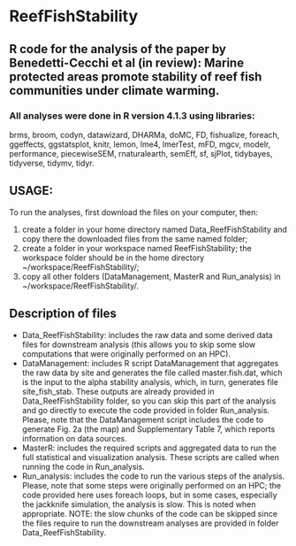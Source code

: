 # ReefFishStability
## R code for the analysis of the paper by Benedetti-Cecchi et al (in review): Marine protected areas promote stability of reef fish communities under climate warming.
### All analyses were done in R version 4.1.3 using libraries:
brms, broom, codyn, datawizard, DHARMa, doMC, FD, fishualize, foreach, ggeffects, ggstatsplot, knitr, lemon, lme4, lmerTest, mFD, mgcv, modelr, performance, piecewiseSEM, rnaturalearth, semEff, sf, sjPlot, tidybayes, tidyverse, tidymv, tidyr.

## USAGE: 
To run the analyses, first download the files on your computer, then:
1) create a folder in your home directory named Data_ReefFishStability and copy there the downloaded files from the same named folder;
2) create a folder in your workspace named ReefFishStability; the workspace folder should be in the home directory ~/workspace/ReefFishStability/;
3) copy all other folders (DataManagement, MasterR and Run_analysis) in ~/workspace/ReefFishStability/.

## Description of files
 - Data_ReefFishStability: includes the raw data and some derived data files for downstream analysis (this allows you to skip some slow computations that were originally performed on an HPC). 
 - DataManagement: includes R script DataManagement that aggregates the raw data by site and generates the file called master.fish.dat, which is the input to the alpha stability analysis, which, in turn, generates file site_fish_stab. These outputs are already provided in Data_ReefFishStability folder, so you can skip this part of the analysis and go directly to execute the code provided in folder Run_analysis. Please, note that the DataManagement script includes the code to generate Fig. 2a (the map) and Supplementary Table 7, which reports information on data sources.
 - MasterR: includes the required scripts and aggregated data to run the full statistical and visualization analysis. These scripts are called when running the code in Run_analysis.
 - Run_analysis: includes the code to run the various steps of the analysis. Please, note that some steps were originally performed on an HPC; the code provided here uses foreach loops, but in some cases, especially the jackknife simulation, the analysis is slow. This is noted when appropriate. NOTE: the slow chunks of the code can be skipped since the files require to run the downstream analyses are provided in folder Data_ReefFishStability.

